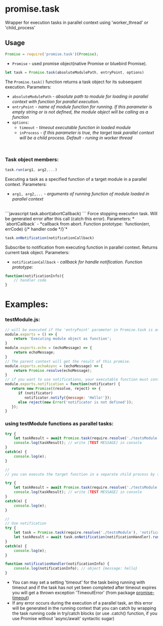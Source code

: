 # promise.task
Wrapper for execution tasks in parallel context using 'worker_thread' or 'child_process'

## Usage
```javascript
Promise = require('promise.task')(Promise);
```
* `Promise` - used promise object(native Promise or bluebird Promise).

```javascript 
let task = Promise.task(absoluteModulePath, entryPoint, options) 
```
The `Promise.task()` function returns a task object for its subsequent execution. Parameters:
* `absoluteModulePath` - *absolute path to module for loading in parallel context with function for parallel execution.*
* `entryPoint` - *name of module function for running. If this parameter is empty string or is not defined, the module object will be calling as a function*
* `options`:
    * `timeout` - *timeout executable function in loaded module*
    * `inProcess` - *if this parameter is true, the target task parallel context will be a child process. Default - runing in worker thread*

<br/>
    
### Task object members:
```javascript
task.run(arg1, arg2,...)
```
Executing a task as a specified function of a target module in a parallel context. Parameters:
* `arg1, arg2,...` - *arguments of running function of module loaded in parallel context*
<br/>  
```javascript
task.abort(abortCallback)
```
Force stopping execution task. Will be generated error after this call (catch this error). Parameters:
* `abortCallback` - *callback from abort. Function prototype: `function(err, errCode) {/* handler code */}`*

<br/>

```javascript
task.onNotification(notificationCallback)
```
Subscribe to notification from executing function in parallel context. Returns current task object. Parameters:
* `notificationCallback` - *callback for handle notification. Function prototype:*
```javascript
function(notificationInfo){
    // handler code
}
```

# Examples:

### testModule.js:
```javascript
// will be executed if the 'entryPoint' parameter in Promise.task is an empty string or is not defined
module.exports = () => { 
    return 'Executing module object as function';
}
module.exports.echo = (echoMessage) => {
    return echoMessage;
}
// The parent context will get the result of this promise.
module.exports.echoAsync = (echoMessage) => {
    return Promise.resolve(echoMessage);
}
// if you want to use notifications, your executable function must contain the first argument as notificator object with the "notify" method called to trigger the notification.
module.exports.notification = function(notificator) {
   return new Promise((resolve, reject) => {
      if (notificator)
         notificator.notify({message: 'Hello!'});
      else reject(new Error('notificator is not defined'));
   });
}
```
### using testModule functions as parallel tasks:
```javascript
try {
    let taskResult = await Promise.task(require.resolve('./testsModule'), 'echo').run('[TEST MESSAGE]');
    console.log(taskResult); // write [TEST MESSAGE] in console
}
catch(e) {
    console.log(e);
}

// 
// you can execute the target function in a separate child process by setting the option 'inProcess' as true:

try {
    let taskResult = await Promise.task(require.resolve('./testsModule'), 'echoAsync', {inProcess: true}).run('[TEST MESSAGE]');
    console.log(taskResult); // write [TEST MESSAGE] in console
}
catch(e) {
    console.log(e);
}

// 
// Use notification
try {
    let task = Promise.task(require.resolve('./testsModule'), 'notification');
    let taskResult = await task.onNotification(notificationHandler).run();
}
catch(e) {
    console.log(e);
}

function notificationHandler(notificationInfo) {
    console.log(notificationInfo); // object {message: hello}
}
```
* You can may set a setting 'timeout' for the task being running with timeout and if the task has not yet been completed after timeout expires you will get a thrown exception 'TimeoutError' (from package [promise-timeout](https://github.com/building5/promise-timeout))
* If any error occurs during the execution of a parallel task, an this error will be generated in the running context that you can catch  by wrapping the task running code in try/catch blocks (or use .catch() function, if you use Promise without 'async/await' syntactic sugar)
